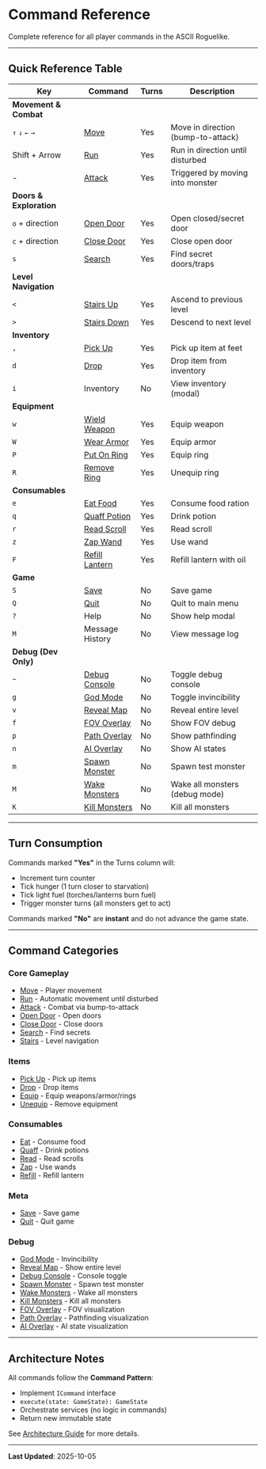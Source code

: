 # Command Reference

Complete reference for all player commands in the ASCII Roguelike.

---

## Quick Reference Table

| Key | Command | Turns | Description |
|-----|---------|-------|-------------|
| **Movement & Combat** ||||
| `↑` `↓` `←` `→` | [Move](./move.md) | Yes | Move in direction (bump-to-attack) |
| Shift + Arrow | [Run](./RunCommand.md) | Yes | Run in direction until disturbed |
| - | [Attack](./attack.md) | Yes | Triggered by moving into monster |
| **Doors & Exploration** ||||
| `o` + direction | [Open Door](./open-door.md) | Yes | Open closed/secret door |
| `c` + direction | [Close Door](./close-door.md) | Yes | Close open door |
| `s` | [Search](./search.md) | Yes | Find secret doors/traps |
| **Level Navigation** ||||
| `<` | [Stairs Up](./stairs.md) | Yes | Ascend to previous level |
| `>` | [Stairs Down](./stairs.md) | Yes | Descend to next level |
| **Inventory** ||||
| `,` | [Pick Up](./pickup.md) | Yes | Pick up item at feet |
| `d` | [Drop](./drop.md) | Yes | Drop item from inventory |
| `i` | Inventory | No | View inventory (modal) |
| **Equipment** ||||
| `w` | [Wield Weapon](./equip.md) | Yes | Equip weapon |
| `W` | [Wear Armor](./equip.md) | Yes | Equip armor |
| `P` | [Put On Ring](./equip.md) | Yes | Equip ring |
| `R` | [Remove Ring](./unequip.md) | Yes | Unequip ring |
| **Consumables** ||||
| `e` | [Eat Food](./eat.md) | Yes | Consume food ration |
| `q` | [Quaff Potion](./quaff.md) | Yes | Drink potion |
| `r` | [Read Scroll](./read.md) | Yes | Read scroll |
| `z` | [Zap Wand](./zap.md) | Yes | Use wand |
| `F` | [Refill Lantern](./refill.md) | Yes | Refill lantern with oil |
| **Game** ||||
| `S` | [Save](./save.md) | No | Save game |
| `Q` | [Quit](./quit.md) | No | Quit to main menu |
| `?` | Help | No | Show help modal |
| `M` | Message History | No | View message log |
| **Debug (Dev Only)** ||||
| `~` | [Debug Console](./debug-console.md) | No | Toggle debug console |
| `g` | [God Mode](./debug-godmode.md) | No | Toggle invincibility |
| `v` | [Reveal Map](./debug-reveal.md) | No | Reveal entire level |
| `f` | [FOV Overlay](./debug-fov.md) | No | Show FOV debug |
| `p` | [Path Overlay](./debug-path.md) | No | Show pathfinding |
| `n` | [AI Overlay](./debug-ai.md) | No | Show AI states |
| `m` | [Spawn Monster](./debug-spawn.md) | No | Spawn test monster |
| `M` | [Wake Monsters](./debug-wake.md) | No | Wake all monsters (debug mode) |
| `K` | [Kill Monsters](./debug-kill.md) | No | Kill all monsters |

---

## Turn Consumption

Commands marked **"Yes"** in the Turns column will:
- Increment turn counter
- Tick hunger (1 turn closer to starvation)
- Tick light fuel (torches/lanterns burn fuel)
- Trigger monster turns (all monsters get to act)

Commands marked **"No"** are **instant** and do not advance the game state.

---

## Command Categories

### Core Gameplay
- [Move](./move.md) - Player movement
- [Run](./RunCommand.md) - Automatic movement until disturbed
- [Attack](./attack.md) - Combat via bump-to-attack
- [Open Door](./open-door.md) - Open doors
- [Close Door](./close-door.md) - Close doors
- [Search](./search.md) - Find secrets
- [Stairs](./stairs.md) - Level navigation

### Items
- [Pick Up](./pickup.md) - Pick up items
- [Drop](./drop.md) - Drop items
- [Equip](./equip.md) - Equip weapons/armor/rings
- [Unequip](./unequip.md) - Remove equipment

### Consumables
- [Eat](./eat.md) - Consume food
- [Quaff](./quaff.md) - Drink potions
- [Read](./read.md) - Read scrolls
- [Zap](./zap.md) - Use wands
- [Refill](./refill.md) - Refill lantern

### Meta
- [Save](./save.md) - Save game
- [Quit](./quit.md) - Quit game

### Debug
- [God Mode](./debug-godmode.md) - Invincibility
- [Reveal Map](./debug-reveal.md) - Show entire level
- [Debug Console](./debug-console.md) - Console toggle
- [Spawn Monster](./debug-spawn.md) - Spawn test monster
- [Wake Monsters](./debug-wake.md) - Wake all monsters
- [Kill Monsters](./debug-kill.md) - Kill all monsters
- [FOV Overlay](./debug-fov.md) - FOV visualization
- [Path Overlay](./debug-path.md) - Pathfinding visualization
- [AI Overlay](./debug-ai.md) - AI state visualization

---

## Architecture Notes

All commands follow the **Command Pattern**:
- Implement `ICommand` interface
- `execute(state: GameState): GameState`
- Orchestrate services (no logic in commands)
- Return new immutable state

See [Architecture Guide](../architecture.md) for more details.

---

**Last Updated**: 2025-10-05
